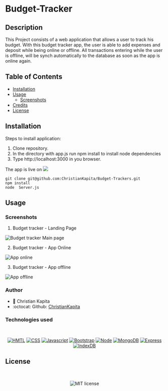 # Budget-Tracker
## Description

This Project consists of a web application that allows a user to track his budget.
With this budget tracker app, the user is able to add expenses and deposit while being online or offline.
All transactions entering while the user is offline, will be synch automatically to the database as soon as the app is online again.

## Table of Contents

* [Installation](#installation)
* [Usage](#usage)
    * [Screenshots](#screenshots)
* [Credits](#credits)
* [License](#license)

## Installation

Steps to install application:
1. Clone repository.
2. In the directory with app.js run npm install to install node dependencies
3. Type http://localhost:3000 in you browser.

The app is live on <a href="https://aqueous-brushlands-78198.herokuapp.com/"><img src="https://img.shields.io/badge/Heroku-430098?style=for-the-badge&logo=heroku&logoColor=white"/></a>

```
git clone git@github.com:ChristianKapita/Budget-Trackers.git
npm install
node  Server.js

```

## Usage
### Screenshots

1. Budget tracker - Landing Page 

![Budget tracker Main page](https://user-images.githubusercontent.com/73804862/114254771-50c64700-997f-11eb-8d43-e37dfc699198.PNG)

2. Budget tracker - App Online

![App online](https://user-images.githubusercontent.com/73804862/114254775-68053480-997f-11eb-8f02-e13545a391e3.PNG)

3. Budget tracker - App offline

![App offline](https://user-images.githubusercontent.com/73804862/114254781-7c493180-997f-11eb-9ae4-f122366e0bec.PNG)

### Author

- 💼 Christian Kapita
- :octocat: Github: [ChristianKapita](https://github.com/ChristianKapita)


### Technologies used

</br>
<p align="center">
    <a href="https://developer.mozilla.org/en-US/docs/Web/HTML"><img src="https://img.shields.io/badge/-HTML-orange?style=for-the-badge"  alt="HMTL" /></a>
    <a href="https://developer.mozilla.org/en-US/docs/Web/CSS"><img src="https://img.shields.io/badge/-CSS-blue?style=for-the-badge" alt="CSS" /></a>
    <a href="https://www.javascript.com/"><img src="https://img.shields.io/badge/-Javascript-yellow?style=for-the-badge" alt="Javascript" /></a>
    <a href="https://getbootstrap.com/"><img src="https://img.shields.io/badge/-Bootstrap-blueviolet?style=for-the-badge" alt="Bootstrap" /></a>
    <a href="https://nodejs.org/en/"><img src="https://img.shields.io/badge/-Node-orange?style=for-the-badge" alt="Node" /></a>
    <a href="https://www.npmjs.com/package/inquirer"><img src="https://img.shields.io/badge/-MongoDB-green?style=for-the-badge" alt="MongoDB" /></a>
    <a href="https://www.npmjs.com/package/jest"><img src="https://img.shields.io/badge/-Express-blue?style=for-the-badge" alt="Express" /></a>
    <a href="https://developer.mozilla.org/en-US/docs/Web/CSS"><img src="https://img.shields.io/badge/-IndexDB-blue?style=for-the-badge" alt="IndexDB" /></a>
</p>

## License

</br>
<p align="center">
    <img align="center" src="https://img.shields.io/github/license/kqarlos/team-profile-generator?style=for-the-badge" alt="MIT license" />
</p>
